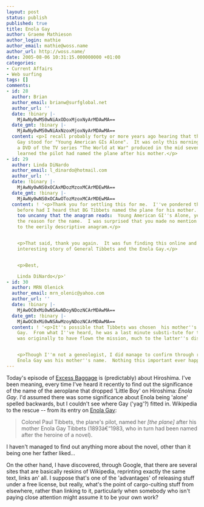 ```yaml
---
layout: post
status: publish
published: true
title: Enola Gay
author: Graeme Mathieson
author_login: mathie
author_email: mathie@woss.name
author_url: http://woss.name/
date: 2005-08-06 10:31:15.000000000 +01:00
categories:
- Current Affairs
- Web surfing
tags: []
comments:
- id: 28
  author: Brian
  author_email: brianw@surfglobal.net
  author_url: ''
  date: !binary |-
    MjAwNy0wMS0wNiAxODoxMjoxNyArMDAwMA==
  date_gmt: !binary |-
    MjAwNy0wMS0wNiAxNzoxMjoxNyArMDAwMA==
  content: <p>I recall probably forty or more years ago hearing that the name Enola
    Gay stood for "Young American GIs Alone".  It was only this morning while watching
    a DVD of the TV series "The World at War" produced in the mid seventies that I
    learned the pilot had named the plane after his mother.</p>
- id: 29
  author: Linda DiNardo
  author_email: l_dinardo@hotmail.com
  author_url: ''
  date: !binary |-
    MjAwNy0wNS0xOCAxMDozMzoxMCArMDEwMA==
  date_gmt: !binary |-
    MjAwNy0wNS0xOCAwOTozMzoxMCArMDEwMA==
  content: ! '<p>Thank you for settling this for me.  I''ve pondered this for years.  Never
    before had I heard that BG Tibbets named the plane for his mother.  It''s just
    too uncanny that the anagram reads:  Young American GI''s Alone, yet it''s not
    the reason for the name.  I was surprised that you made no mention of/reference
    to the eerily descriptive anagram.</p>


    <p>That said, thank you again.  It was fun finding this online and reading the
    interesting story of General Tibbets and the Enola Gay.</p>


    <p>Best,

    Linda DiNardo</p>'
- id: 30
  author: MRN Olenick
  author_email: mrn_olenic@yahoo.com
  author_url: ''
  date: !binary |-
    MjAwOC0xMi0wNSAwNDoyNDozNCArMDAwMA==
  date_gmt: !binary |-
    MjAwOC0xMi0wNSAwMzoyNDozNCArMDAwMA==
  content: ! '<p>It''s possible that Tibbets was chosen  his mother''s name was Enola
    Gay.  From what I''ve heard, he was a last minute substi-tute for the man who
    was originally to have flown the mission, much to the latter''s displeasure.</p>


    <p>Though I''m not a geneologist, I did manage to confirm through research that
    Enola Gay was his mother''s name.  Nothing this important ever happens by chance.</p>'
---
```

Today's episode of <a href="http://www.bbc.co.uk/radio4/excessbaggage/" title="Excess Baggage on BBC Radio 4">Excess Baggage</a> is (predictably) about Hiroshima.  I've been meaning, every time I've heard it recently to find out the significance of the name of the aeroplane that dropped 'Little Boy' on Hiroshima: <em>Enola Gay</em>.  I'd assumed there was some significance about Enola being 'alone' spelled backwards, but I couldn't see where Gay ('yag'?) fitted in.  Wikipedia to the rescue -- from its entry on <a href="http://en.wikipedia.org/wiki/Enola_Gay" title="Enola Gay - Wikipedia">Enola Gay</a>:

<blockquote><p>Colonel Paul Tibbets, the plane's pilot, named her <em>[the plane]</em> after his mother Enola Gay Tibbets (1893â€“1983, who in turn had been named after the heroine of a novel).</p></blockquote>

I haven't managed to find out anything more about the novel, other than it being one her father liked...

On the other hand, I have discovered, through Google, that there are several sites that are basically reskins of Wikipedia, reprinting exactly the same text, links an' all.  I suppose that's one of the 'advantages' of releasing stuff under a free license, but really, what's the point of cargo-culting stuff from elsewhere, rather than linking to it, particularly when somebody who isn't paying close attention might assume it to be your own work?
